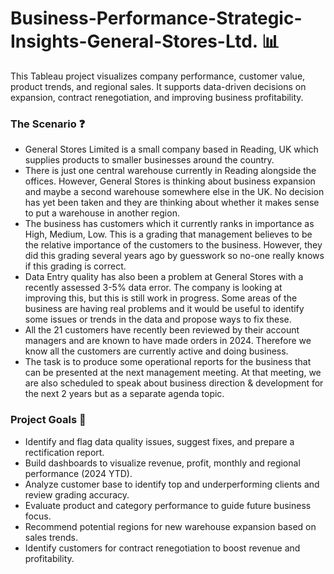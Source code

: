 # Business-Performance-Strategic-Insights-General-Stores-Ltd. 📊
This Tableau project visualizes company performance, customer value, product trends, and regional sales. It supports data-driven decisions on expansion, contract renegotiation, and improving business profitability.

### The Scenario ❓
- General Stores Limited is a small company based in Reading, UK which supplies products to 
smaller businesses around the country. 
- There is just one central warehouse currently in Reading alongside the offices. However, 
General Stores is thinking about business expansion and maybe a second warehouse 
somewhere else in the UK. No decision has yet been taken and they are thinking about 
whether it makes sense to put a warehouse in another region. 
- The business has customers which it currently ranks in importance as High, Medium, Low. 
This is a grading that management believes to be the relative importance of the customers to 
the business. However, they did this grading several years ago by guesswork so no-one really 
knows if this grading is correct. 
- Data Entry quality has also been a problem at General Stores with a recently assessed 3-5% 
data error. The company is looking at improving this, but this is still work in progress. Some 
areas of the business are having real problems and it would be useful to identify some issues 
or trends in the data and propose ways to fix these. 
- All the 21 customers have recently been reviewed by their account managers and are known 
to have made orders in 2024. Therefore we know all the customers are currently active and 
doing business. 
- The task is to produce some operational reports for the business that can be presented at 
the next management meeting. At that meeting, we are also scheduled to speak about 
business direction & development for the next 2 years but as a separate agenda topic.



### Project Goals 🎯

- Identify and flag data quality issues, suggest fixes, and prepare a rectification report.  
- Build dashboards to visualize revenue, profit, monthly and regional performance (2024 YTD).  
- Analyze customer base to identify top and underperforming clients and review grading accuracy.  
- Evaluate product and category performance to guide future business focus.  
- Recommend potential regions for new warehouse expansion based on sales trends.  
- Identify customers for contract renegotiation to boost revenue and profitability.

